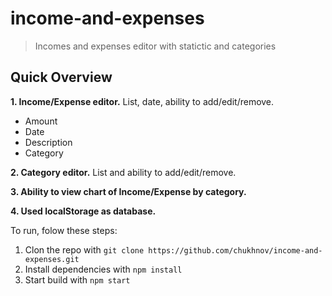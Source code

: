 # income-and-expenses

> Incomes and expenses editor with statictic and categories

## Quick Overview
**1. Income/Expense editor.** List, date, ability to add/edit/remove.

 * Amount
 * Date
 * Description
 * Category
 
**2. Category editor.** List and ability to add/edit/remove.

**3. Ability to view chart of Income/Expense by category.**

**4. Used localStorage as database.**

To run, folow these steps:
  1. Clon the repo with `git clone https://github.com/chukhnov/income-and-expenses.git`
  2. Install dependencies with `npm install`
  3. Start build with `npm start`